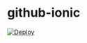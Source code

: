 github-ionic
============

[![Deploy](http://www.aptana.com/images/promos/heroku.png)](http://github-ionic.herokuapp.com/)


